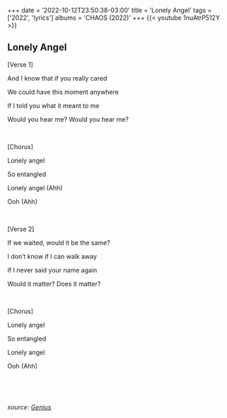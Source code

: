 +++
date = '2022-10-12T23:50:38-03:00'
title = 'Lonely Angel'
tags = ['2022', 'lyrics']
albums = 'CHAOS (2022)'
+++
{{< youtube 1nuAtrP512Y >}}

## Lonely Angel

[Verse 1]

And I know that if you really cared

We could have this moment anywhere

If I told you what it meant to me

Would you hear me? Would you hear me?

&nbsp;

[Chorus]

Lonely angel

So entangled

Lonely angel (Ahh)

Ooh (Ahh)

&nbsp;

[Verse 2]

If we waited, would it be the same?

I don’t know if I can walk away

If I never said your name again

Would it matter? Does it matter?

&nbsp;

[Chorus]

Lonely angel

So entangled

Lonely angel

Ooh (Ahh)

&nbsp;

&nbsp;

_source: [Genius](https://genius.com/artists/First-of-october)_
